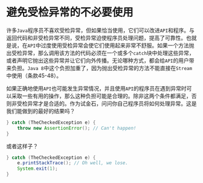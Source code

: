 # 避免受检异常的不必要使用

许多`Java`程序员不喜欢受检异常，但如果恰当使用，它们可以改进`API`和程序。与返回代码和非受检异常不同，受检异常迫使程序员处理问题，提高了可靠性。也就是说，在`API`中过度使用受检异常会使它们使用起来非常不舒服。如果一个方法抛出受检异常，那么调用该方法的代码必须在一个或多个`catch`块中处理这些异常，或者声明它抛出这些异常并让它们向外传播。无论哪种方式，都会给`API`的用户带来负担。`Java 8`中这个负担加重了，因为抛出受检异常的方法不能直接在`Stream`中使用（条款45-48）。

如果正确地使用`API`也可能发生异常情况，并且使用`API`的程序员在遇到异常时可以采取一些有用的操作，那么这种负担可能是合理的。除非这两个条件都满足，否则非受检异常才是合适的。作为试金石，问问你自己程序员将如何处理异常。这是我们能做到的最好的结果吗？

```java
} catch (TheCheckedException e) {
	throw new AssertionError(); // Can't happen!
}
```

或者这样子？

```java
} catch (TheCheckedException e) {
	e.printStackTrace(); // Oh well, we lose.
	System.exit(1);
}
```



